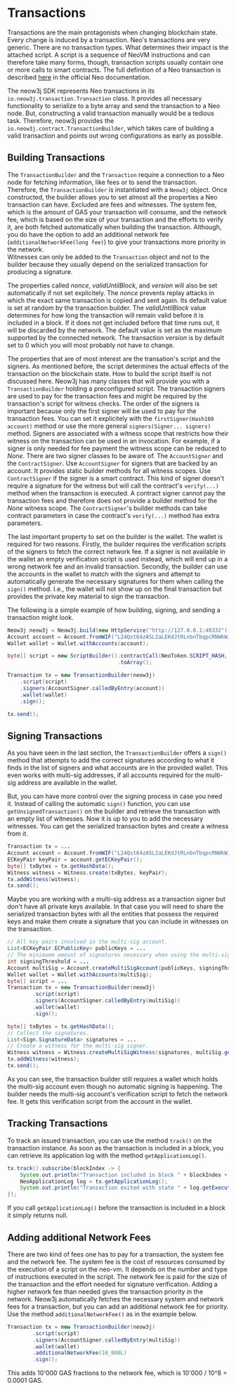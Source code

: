 # Transactions

Transactions are the main protagonists when changing blockchain state. Every change is induced by a transaction. Neo's
transactions are very generic. There are no transaction types. What determines their impact is the attached script. A
script is a sequence of NeoVM instructions and can therefore take many forms, though, transaction scripts usually
contain one or more calls to smart contracts. The full definition of a Neo transaction is described
[here](https://docs.neo.org/docs/en-us/basic/concept/transaction.html) in the official Neo documentation.

The neow3j SDK represents Neo transactions in its `io.neow3j.transaction.Transaction` class. It provides all necessary
functionality to serialize to a byte array and send the transaction to a Neo node. But, constructing a valid transaction
manually would be a tedious task. Therefore, neow3j provides the `io.neow3j.contract.TransactionBuilder`, which takes
care of building a valid transaction and points out wrong configurations as early as possible. 

## Building Transactions

The `TransactionBuilder` and the `Transaction` require a connection to a Neo node for fetching information, like fees
or to send the transaction. Therefore, the `TransactionBuilder` is instantiated with a `Neow3j` object.
Once constructed, the builder allows you to set almost all the properties a Neo transaction can have. 
Excluded are fees and witnesses. The system fee, which is the amount of GAS your transaction will consume, and the
network fee, which is based on the size of your transaction and the efforts to verify it, are both fetched automatically
when building the transaction. Although, you do have the option to add an additional network fee
(`additionalNetworkFee(long fee)`) to give your transactions more priority in the network.  
Witnesses can only be added to the `Transaction` object and not to the builder because they usually depend on the
serialized transaction for producing a signature.

The properties called *nonce*, *validUntilBlock*, and *version* will also be set automatically if not set explicitely.
The *nonce* prevents replay attacks in which the exact same transaction is copied and sent again. Its default value is
set at random by the transaction builder. The *validUntilBlock* value determines for how long the transaction will
remain valid before it is included in a block. If it does not get included before that time runs out, it will be
discarded by the network. The default value is set as the maximum supported by the connected network. The transaction
*version* is by default set to 0 which you will most probably not have to change.

The properties that are of most interest are the transation's script and the signers. As mentioned before, the script
determines the actual effects of the transaction on the blockchain state. How to build the script itself is not
discussed here. Neow3j has many classes that will provide you with a `TransactionBuilder` holding a preconfigured
script.
The transaction signers are used to pay for the transaction fees and might be required by the transaction's script for
witness checks. The order of the signers is important because only the first signer will be used to pay for the
transaction fees. You can set it explicitely with the `firstSigner(Hash160 account)` method or use the more general
`signers(Signer... signers)` method. Signers are associated with a witness scope that restricts how their witness on the
transaction can be used in an invocation. For example, if a signer is only needed for fee payment the witness scope can
be reduced to *None*. There are two signer classes to be aware of. The `AccountSigner` and the `ContractSigner`. Use
`AccountSigner` for signers that are backed by an account. It provides static builder methods for all witness scopes.
Use `ContractSigner` if the signer is a smart contract. This kind of signer doesn't require a signature for the witness
but will call the contract's `verify(...)` method when the transaction is executed. A contract signer cannot pay the
transaction fees and therefore does not provide a builder method for the *None* witness scope. The `ContractSigner`'s
builder methods can take contract parameters in case the contract's `verify(...)` method has extra parameters.

The last important property to set on the builder is the wallet. The wallet is required for two reasons. Firstly, the
builder requires the verification scripts of the signers to fetch the correct network fee. If a signer is not available
in the wallet an empty verification script is used instead, which will end up in a wrong network fee and an invalid
transaction.  Secondly, the builder can use the accounts in the wallet to match with the signers and attempt to
automatically generate the necessary signatures for them when calling the `sign()` method. I.e., the wallet will not
show up on the final transaction but provides the private key material to sign the transaction. 

The following is a simple example of how building, signing, and sending a transaction might look.

```java
Neow3j neow3j = Neow3j.build(new HttpService("http://127.0.0.1:40332"));
Account account = Account.fromWIF("L24Qst64zASL2aLEKdJtRLnbnTbqpcRNWkWJ3yhDh2CLUtLdwYK2");
Wallet wallet = Wallet.withAccounts(account);

byte[] script = new ScriptBuilder().contractCall(NeoToken.SCRIPT_HASH, "symbol", null)
                                   .toArray();

Transaction tx = new TransactionBuilder(neow3j)
    .script(script)
    .signers(AccountSigner.calledByEntry(account))
    .wallet(wallet)
    .sign();

tx.send();
```

## Signing Transactions

As you have seen in the last section, the `TransactionBuilder` offers a `sign()` method that attempts to add the correct
signatures according to what it finds in the list of signers and what accounts are in the provided wallet. 
This even works with multi-sig addresses, if all accounts required for the multi-sig address are available in the
wallet. 

But, you can have more control over the signing process in case you need it. Instead of calling the automatic `sign()`
function, you can use `getUnsignedTransaction()` on the builder and retrieve the transaction with an empty list of
witnesses. Now it is up to you to add the necessary witnesses. You can get the serialized transaction bytes and create
a witness from it.

```java
Transaction tx = ...
Account account = Account.fromWIF("L24Qst64zASL2aLEKdJtRLnbnTbqpcRNWkWJ3yhDh2CLUtLdwYK2");
ECKeyPair keyPair = account.getECKeyPair();
byte[] txBytes = tx.getHashData();
Witness witness = Witness.create(txBytes, keyPair);
tx.addWitness(witness);
tx.send();
```

Maybe you are working with a multi-sig address as a transaction signer but don't have all private keys available. In
that case you will need to share the serialized transaction bytes with all the entities that possess the required keys
and make them create a signature that you can include in witnesses on the transaction.

```java
// All key pairs involved in the multi-sig account.
List<ECKeyPair.ECPublicKey> publicKeys = ...
// The minimumm amount of signatures necessary when using the multi-sig account.
int signingThreshold = ...
Account multiSig = Account.createMultiSigAccount(publicKeys, signingThreshold);
Wallet wallet = Wallet.withAccounts(multiSig);
byte[] script = ...
Transaction tx = new TransactionBuilder(neow3j)
        .script(script)
        .signers(AccountSigner.calledByEntry(multiSig))
        .wallet(wallet)
        .sign();

byte[] txBytes = tx.getHashData();
// Collect the signatures.
List<Sign.SignatureData> signatures = ...
// Create a witness for the multi-sig signer.
Witness witness = Witness.createMultiSigWitness(signatures, multiSig.getVerificationScript());
tx.addWitness(witness);
tx.send();
```

As you can see, the transaction builder still requires a wallet which holds the multi-sig account even though no
automatic signing is happening. The builder needs the multi-sig account's verification script to fetch the network fee.
It gets this verification script from the account in the wallet.


## Tracking Transactions

To track an issued transaction, you can use the method `track()` on the transaction instance.  As soon as the
transaction is included in a block, you can retrieve its application log with the method `getApplicationLog()`.

```java
tx.track().subscribe(blockIndex -> {
    System.out.println("Transaction included in block " + blockIndex + ".");
    NeoApplicationLog log = tx.getApplicationLog();
    System.out.println("Transaction exited with state " + log.getExecutions().get(0).getState() + ".");
});
```

If you call `getApplicationLog()` before the transaction is included in a block it simply returns null.


## Adding additional Network Fees

There are two kind of fees one has to pay for a transaction, the system fee and the network fee. The system fee is the
cost of resources consumed by the execution of a script on the neo-vm. It depends on the number and type of instructions
executed in the script. The network fee is paid for the size of the transaction and the effort needed for signature
verification. Adding a higher network fee than needed gives the transaction priority in the network. Neow3j
automatically fetches the necessary system and network fees for a transaction, but you can add an additional network fee
for priority. Use the method `additionalNetworkFee()` as in the example below.

```java
Transaction tx = new TransactionBuilder(neow3j)
        .script(script)
        .signers(AccountSigner.calledByEntry(multiSig))
        .wallet(wallet)
        .additionalNetworkFee(10_000L)
        .sign();
```

This adds 10'000 GAS fractions to the network fee, which is 10'000 / 10^8 = 0.0001 GAS.

